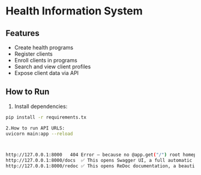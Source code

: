 # Health Information System

## Features
- Create health programs
- Register clients
- Enroll clients in programs
- Search and view client profiles
- Expose client data via API

## How to Run

1. Install dependencies:
```bash
pip install -r requirements.tx

2.How to run API URLS:
uvicorn main:app --reload



http://127.0.0.1:8000	404 Error — because no @app.get("/") root homepage route is defined.
http://127.0.0.1:8000/docs	✅ This opens Swagger UI, a full automatic documentation of all your API endpoints (POST, GET, etc.). You can also try the API directly here.
http://127.0.0.1:8000/redoc	✅ This opens ReDoc documentation, a beautiful professional style API documentation automatically generated.
